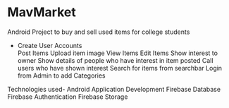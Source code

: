 # MavMarket
Android Project to buy and sell used items for college students
<ul>
<li>Create User Accounts</li>
Post Items
Upload item image
View Items
Edit Items
Show interest to owner
Show details of people who have interest in item posted
Call users who have shown interest
Search for items from searchbar
Login from Admin to add Categories
</ul>

Technologies used-
Android Application Development
Firebase Database
Firebase Authentication
Firebase Storage
